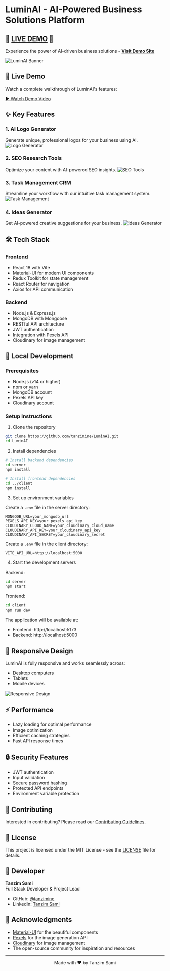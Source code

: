 # LuminAI - AI-Powered Business Solutions Platform

## 🌟 **[LIVE DEMO](https://luminai-business.netlify.app/)** 🌟
Experience the power of AI-driven business solutions - **[Visit Demo Site](https://luminai-business.netlify.app/)**

![LuminAI Banner](screenshots/banner.png)

## 🎥 Live Demo

Watch a complete walkthrough of LuminAI's features:

[▶️ Watch Demo Video](your-youtube-link-here)

## ✨ Key Features

### 1. AI Logo Generator
Generate unique, professional logos for your business using AI.
![Logo Generator](screenshots/logo-generator.png)

### 2. SEO Research Tools
Optimize your content with AI-powered SEO insights.
![SEO Tools](screenshots/seo-tools.png)

### 3. Task Management CRM
Streamline your workflow with our intuitive task management system.
![Task Management](screenshots/task-management.png)

### 4. Ideas Generator
Get AI-powered creative suggestions for your business.
![Ideas Generator](screenshots/ideas-generator.png)

## 🛠️ Tech Stack

### Frontend
- React 18 with Vite
- Material-UI for modern UI components
- Redux Toolkit for state management
- React Router for navigation
- Axios for API communication

### Backend
- Node.js & Express.js
- MongoDB with Mongoose
- RESTful API architecture
- JWT authentication
- Integration with Pexels API
- Cloudinary for image management

## 🚀 Local Development

### Prerequisites
- Node.js (v14 or higher)
- npm or yarn
- MongoDB account
- Pexels API key
- Cloudinary account

### Setup Instructions

1. Clone the repository
```bash
git clone https://github.com/tanzimine/LuminAI.git
cd LuminAI
```

2. Install dependencies
```bash
# Install backend dependencies
cd server
npm install

# Install frontend dependencies
cd ../client
npm install
```

3. Set up environment variables

Create a `.env` file in the server directory:
```env
MONGODB_URL=your_mongodb_url
PEXELS_API_KEY=your_pexels_api_key
CLOUDINARY_CLOUD_NAME=your_cloudinary_cloud_name
CLOUDINARY_API_KEY=your_cloudinary_api_key
CLOUDINARY_API_SECRET=your_cloudinary_secret
```

Create a `.env` file in the client directory:
```env
VITE_API_URL=http://localhost:5000
```

4. Start the development servers

Backend:
```bash
cd server
npm start
```

Frontend:
```bash
cd client
npm run dev
```

The application will be available at:
- Frontend: http://localhost:5173
- Backend: http://localhost:5000

## 📱 Responsive Design

LuminAI is fully responsive and works seamlessly across:
- Desktop computers
- Tablets
- Mobile devices

![Responsive Design](screenshots/responsive.png)

## ⚡ Performance

- Lazy loading for optimal performance
- Image optimization
- Efficient caching strategies
- Fast API response times

## 🔒 Security Features

- JWT authentication
- Input validation
- Secure password hashing
- Protected API endpoints
- Environment variable protection

## 👥 Contributing

Interested in contributing? Please read our [Contributing Guidelines](CONTRIBUTING.md).

## 📄 License

This project is licensed under the MIT License - see the [LICENSE](LICENSE) file for details.

## 👤 Developer

**Tanzim Sami**  
Full Stack Developer & Project Lead
- GitHub: [@tanzimine](https://github.com/tanzimine)
- LinkedIn: [Tanzim Sami](your-linkedin-url)

## 🙏 Acknowledgments

- [Material-UI](https://mui.com/) for the beautiful components
- [Pexels](https://www.pexels.com/) for the image generation API
- [Cloudinary](https://cloudinary.com/) for image management
- The open-source community for inspiration and resources

---

<p align="center">Made with ❤️ by Tanzim Sami</p>
